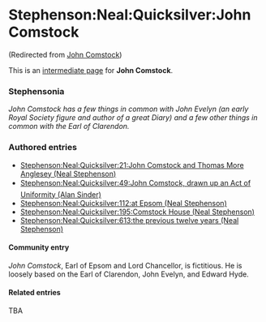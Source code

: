 
# Stephenson:Neal:Quicksilver:John Comstock

(Redirected from [John Comstock](/john-comstock))

This is an [intermediate page](/metaweb-intermediate-page) for 
**John Comstock**.

### Stephensonia


 *John Comstock has a few things in common with John Evelyn (an early Royal Society figure and author of a great Diary) and a few other things in common with the Earl of Clarendon.*

### Authored entries


* [Stephenson:Neal:Quicksilver:21:John Comstock and Thomas More Anglesey (Neal Stephenson)](/stephenson-neal-quicksilver-21-john-comstock-and-thomas-more-anglesey-neal-stephenson)
* [Stephenson:Neal:Quicksilver:49:John Comstock, drawn up an Act of Uniformity (Alan Sinder)](/stephenson-neal-quicksilver-49-john-comstock-drawn-up-an-act-of-uniformity-alan-sinder)
* [Stephenson:Neal:Quicksilver:112:at Epsom (Neal Stephenson)](/stephenson-neal-quicksilver-112-at-epsom-neal-stephenson)
* [Stephenson:Neal:Quicksilver:195:Comstock House (Neal Stephenson)](/stephenson-neal-quicksilver-195-comstock-house-neal-stephenson)
* [Stephenson:Neal:Quicksilver:613:the previous twelve years (Neal Stephenson)](/stephenson-neal-quicksilver-613-the-previous-twelve-years-neal-stephenson)


#### Community entry


*John Comstock*, Earl of Epsom and Lord Chancellor, is fictitious. He is loosely based on the Earl of Clarendon, John Evelyn, and Edward Hyde.

#### Related entries


TBA
